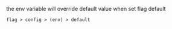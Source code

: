 the env variable will override default value when set flag default

```
flag > config > (env) > default
```

